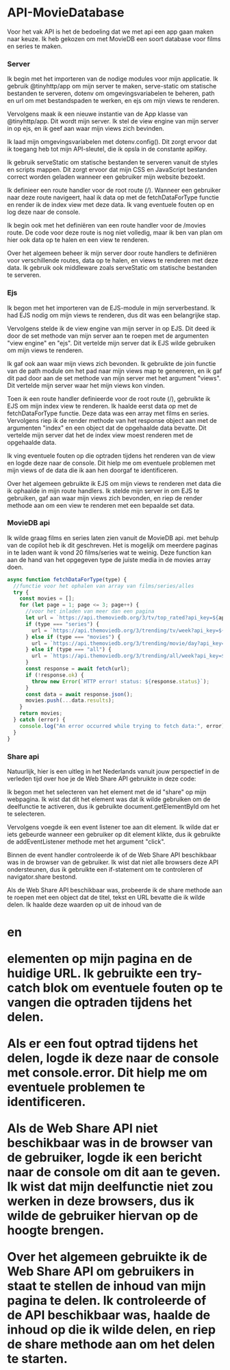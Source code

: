 # API-MovieDatabase

Voor het vak API is het de bedoeling dat we met api een app gaan maken naar keuze.
Ik heb gekozen om met MovieDB een soort database voor films en series te maken.

### Server

Ik begin met het importeren van de nodige modules voor mijn applicatie. Ik gebruik @tinyhttp/app om mijn server te maken, serve-static om statische bestanden te serveren, dotenv om omgevingsvariabelen te beheren, path en url om met bestandspaden te werken, en ejs om mijn views te renderen.

Vervolgens maak ik een nieuwe instantie van de App klasse van @tinyhttp/app. Dit wordt mijn server. Ik stel de view engine van mijn server in op ejs, en ik geef aan waar mijn views zich bevinden.

Ik laad mijn omgevingsvariabelen met dotenv.config(). Dit zorgt ervoor dat ik toegang heb tot mijn API-sleutel, die ik opsla in de constante apiKey.

Ik gebruik serveStatic om statische bestanden te serveren vanuit de styles en scripts mappen. Dit zorgt ervoor dat mijn CSS en JavaScript bestanden correct worden geladen wanneer een gebruiker mijn website bezoekt.

Ik definieer een route handler voor de root route (/). Wanneer een gebruiker naar deze route navigeert, haal ik data op met de fetchDataForType functie en render ik de index view met deze data. Ik vang eventuele fouten op en log deze naar de console.

Ik begin ook met het definiëren van een route handler voor de /movies route. De code voor deze route is nog niet volledig, maar ik ben van plan om hier ook data op te halen en een view te renderen.

Over het algemeen beheer ik mijn server door route handlers te definiëren voor verschillende routes, data op te halen, en views te renderen met deze data. Ik gebruik ook middleware zoals serveStatic om statische bestanden te serveren.

### Ejs

Ik begon met het importeren van de EJS-module in mijn serverbestand. Ik had EJS nodig om mijn views te renderen, dus dit was een belangrijke stap.

Vervolgens stelde ik de view engine van mijn server in op EJS. Dit deed ik door de set methode van mijn server aan te roepen met de argumenten "view engine" en "ejs". Dit vertelde mijn server dat ik EJS wilde gebruiken om mijn views te renderen.

Ik gaf ook aan waar mijn views zich bevonden. Ik gebruikte de join functie van de path module om het pad naar mijn views map te genereren, en ik gaf dit pad door aan de set methode van mijn server met het argument "views". Dit vertelde mijn server waar het mijn views kon vinden.

Toen ik een route handler definieerde voor de root route (/), gebruikte ik EJS om mijn index view te renderen. Ik haalde eerst data op met de fetchDataForType functie. Deze data was een array met films en series. Vervolgens riep ik de render methode van het response object aan met de argumenten "index" en een object dat de opgehaalde data bevatte. Dit vertelde mijn server dat het de index view moest renderen met de opgehaalde data.

Ik ving eventuele fouten op die optraden tijdens het renderen van de view en logde deze naar de console. Dit hielp me om eventuele problemen met mijn views of de data die ik aan hen doorgaf te identificeren.

Over het algemeen gebruikte ik EJS om mijn views te renderen met data die ik ophaalde in mijn route handlers. Ik stelde mijn server in om EJS te gebruiken, gaf aan waar mijn views zich bevonden, en riep de render methode aan om een view te renderen met een bepaalde set data.

### MovieDB api

Ik wilde graag films en series laten zien vanuit de MovieDB api. 
met behulp van de copilot heb ik dit geschreven. Het is mogelijk om meerdere paginas in te laden want ik vond 20 films/series wat te weinig.
Deze function kan aan de hand van het opgegeven type de juiste media in de movies array doen.

```javascript
async function fetchDataForType(type) {
  //functie voor het ophalen van array van films/series/alles
  try {
    const movies = [];
    for (let page = 1; page <= 3; page++) {
      //voor het inladen van meer dan een pagina
      let url = `https://api.themoviedb.org/3/tv/top_rated?api_key=${apiKey}&page=${page}`;
      if (type === "series") {
        url = `https://api.themoviedb.org/3/trending/tv/week?api_key=${apiKey}&page=${page}`;
      } else if (type === "movies") {
        url = `https://api.themoviedb.org/3/trending/movie/day?api_key=${apiKey}&page=${page}`;
      } else if (type === "all") {
        url = `https://api.themoviedb.org/3/trending/all/week?api_key=${apiKey}&page=${page}`;
      }
      const response = await fetch(url);
      if (!response.ok) {
        throw new Error(`HTTP error! status: ${response.status}`);
      }
      const data = await response.json();
      movies.push(...data.results);
    }
    return movies;
  } catch (error) {
    console.log("An error occurred while trying to fetch data:", error);
  }
}
```

### Share api

Natuurlijk, hier is een uitleg in het Nederlands vanuit jouw perspectief in de verleden tijd over hoe je de Web Share API gebruikte in deze code:

Ik begon met het selecteren van het element met de id "share" op mijn webpagina. Ik wist dat dit het element was dat ik wilde gebruiken om de deelfunctie te activeren, dus ik gebruikte document.getElementById om het te selecteren.

Vervolgens voegde ik een event listener toe aan dit element. Ik wilde dat er iets gebeurde wanneer een gebruiker op dit element klikte, dus ik gebruikte de addEventListener methode met het argument "click".

Binnen de event handler controleerde ik of de Web Share API beschikbaar was in de browser van de gebruiker. Ik wist dat niet alle browsers deze API ondersteunen, dus ik gebruikte een if-statement om te controleren of navigator.share bestond.

Als de Web Share API beschikbaar was, probeerde ik de share methode aan te roepen met een object dat de titel, tekst en URL bevatte die ik wilde delen. Ik haalde deze waarden op uit de inhoud van de <h1> en <p> elementen op mijn pagina en de huidige URL. Ik gebruikte een try-catch blok om eventuele fouten op te vangen die optraden tijdens het delen.

Als er een fout optrad tijdens het delen, logde ik deze naar de console met console.error. Dit hielp me om eventuele problemen te identificeren.

Als de Web Share API niet beschikbaar was in de browser van de gebruiker, logde ik een bericht naar de console om dit aan te geven. Ik wist dat mijn deelfunctie niet zou werken in deze browsers, dus ik wilde de gebruiker hiervan op de hoogte brengen.

Over het algemeen gebruikte ik de Web Share API om gebruikers in staat te stellen de inhoud van mijn pagina te delen. Ik controleerde of de API beschikbaar was, haalde de inhoud op die ik wilde delen, en riep de share methode aan om het delen te starten.

